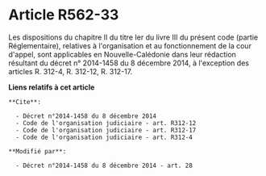 # Article R562-33

Les dispositions du chapitre II du titre Ier du livre III du présent code (partie Réglementaire), relatives à l'organisation
et au fonctionnement de la cour d'appel, sont applicables en Nouvelle-Calédonie dans leur rédaction résultant du décret n°
2014-1458 du 8 décembre 2014, à l'exception des articles R. 312-4, R. 312-12, R. 312-17.

**Liens relatifs à cet article**

	**Cite**:

	  - Décret n°2014-1458 du 8 décembre 2014
	  - Code de l'organisation judiciaire - art. R312-12
	  - Code de l'organisation judiciaire - art. R312-17
	  - Code de l'organisation judiciaire - art. R312-4

	**Modifié par**:

	  - Décret n°2014-1458 du 8 décembre 2014 - art. 28
